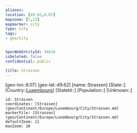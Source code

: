 ```yaml
---
aliases: 
location: [49.62,6.07]
mapzoom: [7,12] 
mapmarker: city 
type: City
tags:
- geo/City


SpocWebEntityId: 34610
isDeleted: false
confidential: public

title: Strassen
---
```

[geo-lon::6.07]
[geo-lat::49.62]
[name::Strassen]
[State::]
[Country::[Luxembourg](geo/Continent/Europe/Luxembourg.md)]
[StateId::]
[Population::]
[Unknown::]


```leaflet
id: Strassen
coordinates: [Strassen](geo/Continent/Europe/Luxembourg/City/Strassen.md)
markerFile: [Strassen](geo/Continent/Europe/Luxembourg/City/Strassen.md)
defaultZoom: 11 
maxZoom: 18
```


